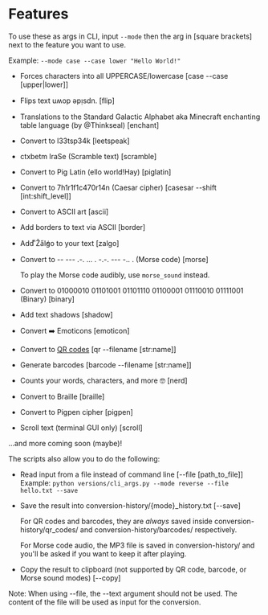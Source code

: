 # Features

To use these as args in CLI, input `--mode` then the arg in [square brackets] next to the feature you want to use.

Example: `--mode case --case lower "Hello World!"`

- Forces characters into all UPPERCASE/lowercase [case --case [upper|lower]]
- Flips text uʍop ǝpᴉsdn. [flip]
- Translations to the Standard Galactic Alphabet aka Minecraft enchanting table language (by @Thinkseal) [enchant]
- Convert to l33tsp34k [leetspeak]
- ctxbetm lraSe (Scramble text) [scramble]
- Convert to Pig Latin (ello world!Hay) [piglatin]
- Convert to 7h1r1f1c470r14n (Caesar cipher) [casesar --shift [int:shift_level]]
- Convert to ASCII art [ascii]
- Add borders to text via ASCII [border]
- Add ͫŽa̋l̓g͑o to your text [zalgo]
- Convert to -- --- .-. ... .  -.-. --- -.. . (Morse code) [morse]

  To play the Morse code audibly, use `morse_sound` instead.

- Convert to 01000010 01101001 01101110 01100001 01110010 01111001 (Binary) [binary]
- Add text shadows [shadow]
- Convert ➡️ Emoticons [emoticon]
- Convert to [QR codes](./images/qr-code.png) [qr --filename [str:name]]
- Generate barcodes [barcode --filename [str:name]]
- Counts your words, characters, and more :nerd_face: [nerd]
- Convert to Braille [braille]
- Convert to Pigpen cipher [pigpen]
- Scroll text (terminal GUI only) [scroll]

...and more coming soon (maybe)!

The scripts also allow you to do the following:

- Read input from a file instead of command line [--file [path_to_file]]
  Example: `python versions/cli_args.py --mode reverse --file hello.txt --save`

- Save the result into conversion-history/{mode}_history.txt [--save]
  
  For QR codes and barcodes, they are _always_ saved inside conversion-history/qr_codes/ and conversion-history/barcodes/ respectively.
  
  For Morse code audio, the MP3 file is saved in conversion-history/ and you'll be asked if you want to keep it after playing.
  
- Copy the result to clipboard (not supported by QR code, barcode, or Morse sound modes) [--copy]

Note: When using --file, the --text argument should not be used. The content of the file will be used as input for the conversion.
